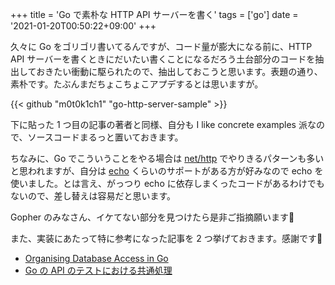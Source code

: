 +++
title = 'Go で素朴な HTTP API サーバーを書く'
tags = ['go']
date = '2021-01-20T00:50:22+09:00'
+++

久々に Go をゴリゴリ書いてるんですが、コード量が膨大になる前に、HTTP API サーバーを書くときにだいたい書くことになるだろう土台部分のコードを抽出しておきたい衝動に駆られたので、抽出しておこうと思います。表題の通り、素朴です。たぶんまだちょこちょこアプデするとは思いますが。

<!-- more -->

{{< github "m0t0k1ch1" "go-http-server-sample" >}}

下に貼った 1 つ目の記事の著者と同様、自分も I like concrete examples 派なので、ソースコードまるっと置いておきます。

ちなみに、Go でこういうことをやる場合は [net/http](https://golang.org/pkg/net/http) でやりきるパターンも多いと思われますが、自分は [echo](https://github.com/labstack/echo) くらいのサポートがある方が好みなので echo を使いました。とは言え、がっつり echo に依存しまくったコードがあるわけでもないので、差し替えは容易だと思います。

Gopher のみなさん、イケてない部分を見つけたら是非ご指摘願います🙏

また、実装にあたって特に参考になった記事を 2 つ挙げておきます。感謝です🙏

- [Organising Database Access in Go](https://www.alexedwards.net/blog/organising-database-access)
- [Go の API のテストにおける共通処理](https://medium.com/@timakin/go-api-testing-173b97fb23ec)
